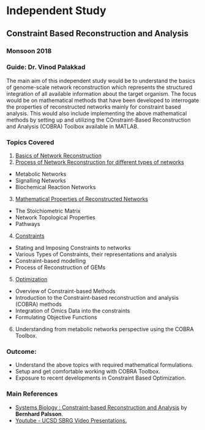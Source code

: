 # Independent Study
## Constraint Based Reconstruction and Analysis
### Monsoon 2018
### Guide: Dr. Vinod Palakkad

The main aim of this independent study would be to understand the basics of genome-scale network reconstruction which represents the structured integration of all available information about the target organism. The focus would be on mathematical methods that have been developed to interrogate the properties of reconstructed networks mainly for constraint based analysis. This would also include implementing the above mathematical methods by setting up and utilizing the COnstraint-Based Reconstruction and Analysis (COBRA) Toolbox available in MATLAB.

### Topics Covered
1. [Basics of Network Reconstruction](files/basics.md)
2. [Process of Network Reconstruction for different types of networks](files/process.md)
  - Metabolic Networks
  - Signalling Networks
  - Biochemical Reaction Networks
3. [Mathematical Properties of Reconstructed Networks](files/math.md)
  - The Stoichiometric Matrix
  - Network Topological Properties
  - Pathways
4. [Constraints](files/constraints.md)
  - Stating and Imposing Constraints to networks
  - Various Types of Constraints, their representations and analysis
  - Constraint-based modelling
  - Process of Reconstruction of GEMs
5. [Optimization](files/optimize.md)
  - Overview of Constraint-based Methods
  - Introduction to the Constraint-based reconstruction and analysis (COBRA) methods
  - Integration of Omics Data into the constraints
  - Formulating Objective Functions
6. Understanding from metabolic networks perspective using the COBRA Toolbox.

### Outcome:
  - Understand the above topics with required mathematical formulations.
  - Setup and get comfortable working with COBRA Toolbox.
  - Exposure to recent developments in Constraint Based Optimization.

### Main References
  - [Systems Biology : Constraint-based Reconstruction and Analysis](https://www.cambridge.org/us/academic/subjects/life-sciences/genomics-bioinformatics-and-systems-biology/systems-biology-constraint-based-reconstruction-and-analysis?format=HB) by **Bernhard Palsson**.
  - [Youtube - UCSD SBRG Video Presentations.](https://www.youtube.com/channel/UC_FFJA0zLSkgKKNIquaF12g/videos)
